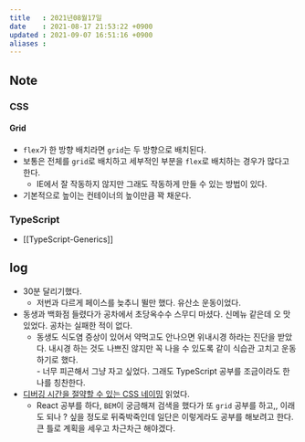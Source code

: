 ```yaml
---
title   : 2021년08월17일 
date    : 2021-08-17 21:53:22 +0900
updated : 2021-09-07 16:51:16 +0900
aliases : 
---
```

## Note
### CSS 
#### Grid  
- `flex`가 한 방향 배치라면 `grid`는 두 방향으로 배치된다. 
- 보통은 전체를 `grid`로 배치하고 세부적인 부분을 `flex`로 배치하는 경우가 많다고 한다. 
	- IE에서 잘 작동하지 않지만 그래도 작동하게 만들 수 있는 방법이 있다.  
- 기본적으로 높이는 컨테이너의 높이만큼 꽉 채운다.  
	
### TypeScript
- [[TypeScript-Generics]]
## log  
- 30분 달리기했다.
  - 저번과 다르게 페이스를 늦추니 뛸만 했다. 유산소 운동이었다.  
- 동생과 백화점 들렸다가 공차에서 초당옥수수 스무디 마셨다. 신메뉴 같은데 오 맛있었다. 공차는 실패한 적이 없다.
  - 동생도 식도염 증상이 있어서 약먹고도 안나으면 위내시경 하라는 진단을 받았다. 내시경 하는 것도 나쁘진 않지만 꼭 나을 수 있도록 같이 식습관 고치고 운동하기로 했다.  
		- 너무 피곤해서 그냥 자고 싶었다. 그래도 TypeScript 공부를 조금이라도 한 나를 칭찬한다. 
- [디버깅 시간을 절약할 수 있는 CSS 네이밍](https://tir.netlify.app/Dev/CSS-Naming-Conventions-that-Will-Save-You-Hours-of-Debugging) 읽었다. 
	- React 공부를 하다, `BEM`이 궁금해져 검색을 했다가 또 `grid` 공부를 하고,, 이래도 되나 ? 싶을 정도로 뒤죽박죽인데 일단은 이렇게라도 공부를 해보려고 한다. 큰 틀로 계획을 세우고 차근차근 해야겠다.    

